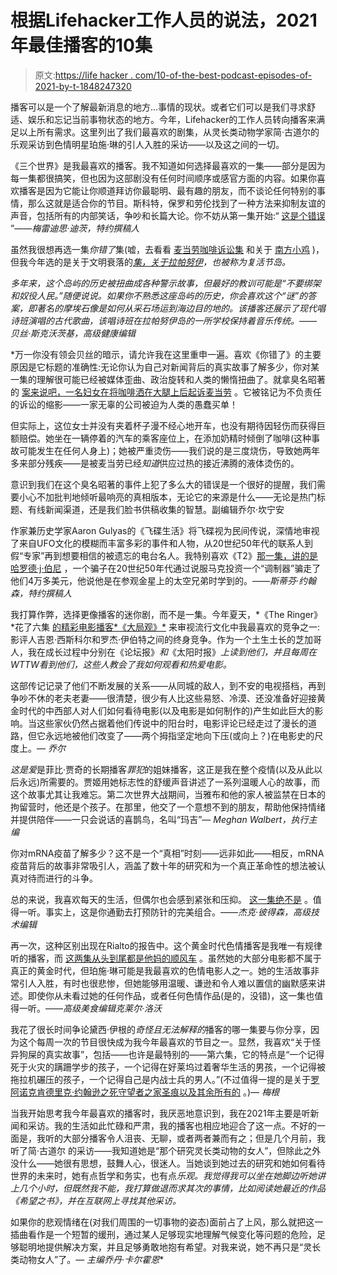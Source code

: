# 根据Lifehacker工作人员的说法，2021年最佳播客的10集

> 原文:[https://life hacker . com/10-of-the-best-podcast-episodes-of-2021-by-t-1848247320](https://lifehacker.com/10-of-the-best-podcast-episodes-of-2021-according-to-t-1848247320)

播客可以是一个了解最新消息的地方...事情的现状。或者它们可以是我们寻求舒适、娱乐和忘记当前事物状态的地方。今年，Lifehacker的工作人员转向播客来满足以上所有需求。这里列出了我们最喜欢的剧集，从灵长类动物学家简·古道尔的乐观采访到色情明星珀施·琳的引人入胜的采访——以及这之间的一切。

《三个世界》是我最喜欢的播客。我不知道如何选择最喜欢的一集——部分是因为每一集都很搞笑，但也因为这部剧没有任何时间顺序或感官方面的内容。如果你喜欢播客是因为它能让你顺道拜访你最聪明、最有趣的朋友，而不谈论任何特别的事情，那么这就是适合你的节目。斯科特，保罗和劳伦找到了一种方法来抑制友谊的声音，包括所有的内部笑话，争吵和长篇大论。你不妨从第一集开始:“ [这是个错误](https://podcasts.apple.com/is/podcast/1-this-was-a-mistake/id1437002676?i=1000421064709) ”——*梅雷迪思·迪茨，特约撰稿人*

虽然我很想再选一集*你错了*集(嘘，去看看 [麦当劳咖啡诉讼集](https://podcasts.apple.com/ca/podcast/the-mcdonalds-hot-coffee-case/id1380008439?i=1000535147574) 和关于 [南方小鸡](https://podcasts.apple.com/us/podcast/the-chicks-vs-the-iraq-war/id1380008439?i=1000519840611) )，但我今年选的是关于文明衰落的[*集，关于拉帕努伊*](https://fallofcivilizationspodcast.com/2019/07/26/episode-6-of-fall-of-civilizations-is-now-live/)*，也被称为复活节岛。*

*多年来，这个岛屿的历史被扭曲成各种警示故事，但最好的教训可能是“不要绑架和奴役人民。”随便说说。如果你不熟悉这座岛屿的历史，你会喜欢这个“谜”的答案，即著名的摩埃石像是如何从采石场运到海边目的地的。该播客还展示了现代唱诗班演唱的古代歌曲，该唱诗班在拉帕努伊岛的一所学校保持着音乐传统。——*贝丝·斯克沃茨基，高级健康编辑**

 *万一你没有领会贝丝的暗示，请允许我在这里重申一遍。喜欢《你错了》的主要原因是它标题的准确性:无论你认为自己对新闻背后的真实故事了解多少，你对某一集的理解很可能已经被媒体歪曲、政治旋转和人类的懒惰扭曲了。就拿臭名昭著的 [案来说吧，一名妇女在将咖啡洒在大腿上后起诉麦当劳](https://podcasts.apple.com/ca/podcast/the-mcdonalds-hot-coffee-case/id1380008439?i=1000535147574) 。它被铭记为不负责任的诉讼的缩影——一家无辜的公司被迫为人类的愚蠢买单！

但实际上，这位女士并没有夹着杯子漫不经心地开车，也没有期待因轻伤而获得巨额赔偿。她坐在一辆停着的汽车的乘客座位上，在添加奶精时倾倒了咖啡(这种事故可能发生在任何人身上)；她被严重烫伤——我们说的是三度烧伤，导致她两年多来部分残疾——是被麦当劳已经*知道*供应过热的接近沸腾的液体烫伤的。

意识到我们在这个臭名昭著的事件上犯了多么大的错误是一个很好的提醒，我们需要小心不加批判地倾听最响亮的真相版本，无论它的来源是什么——无论是热门标题、有线新闻渠道，还是我们脸书供稿收集的智慧。副编辑乔尔·坎宁安

作家兼历史学家Aaron Gulyas的《飞碟生活》将飞碟视为民间传说，深情地审视了来自UFO文化的模糊而丰富多彩的事件和人物，从20世纪50年代的联系人到假“专家”再到想要相信的被遗忘的电台名人。我特别喜欢《T2》[那一集，讲的是哈罗德·j·伯尼](https://saucerlife.com/2021/12/03/harold-j-berney/) ，一个骗子在20世纪50年代通过说服马克投资一个“调制器”骗走了他们4万多美元，他说他是在参观金星上的太空兄弟时学到的。——*斯蒂芬·约翰森，特约撰稿人*

我打算作弊，选择更像播客的迷你剧，而不是一集。今年夏天，*《The Ringer》*花了六集 [的精彩电影播客*《大局观》*](https://www.theringer.com/gene-and-roger-podcast) 来审视流行文化中我最喜欢的竞争之一:影评人吉恩·西斯科尔和罗杰·伊伯特之间的终身竞争。作为一个土生土长的芝加哥人，我在成长过程中分别在《论坛报》*和*《太阳时报》*上读到他们，并且每周在WTTW看到他们，这些人教会了我如何观看和热爱电影。*

这部传记记录了他们不断发展的关系——从同城的敌人，到不安的电视搭档，再到争吵不休的老夫老妻——很清楚，很少有人比这些易怒、冷漠、还没准备好迎接黄金时代的中西部人对人们如何看待电影(以及电影是如何制作的)产生如此巨大的影响。当这些家伙仍然占据着他们传说中的阳台时，电影评论已经走过了漫长的道路，但它永远地被他们改变了——两个拇指坚定地向下压(或向上？)在电影史的尺度上。— *乔尔*

*这是爱*是菲比·贾奇的长期播客*罪犯*的姐妹播客，这正是我在整个疫情(以及从此以后永远)所需要的。贾姬用她标志性的舒缓声音讲述了一系列温暖人心的故事，而这个故事尤其让我难忘。第二次世界大战期间，当雅布和他的家人被监禁在日本的拘留营时，他还是个孩子。在那里，他交了一个意想不到的朋友，帮助他保持情绪并提供陪伴——一只会说话的喜鹊鸟，名叫“玛吉”— *Meghan Walbert，执行主编*

你对mRNA疫苗了解多少？这不是一个“真相”时刻——远非如此——相反，mRNA疫苗背后的故事非常吸引人，涵盖了数十年的研究和为一个真正革命性的想法被认真对待而进行的斗争。

总的来说，我喜欢每天的生活，但偶尔也会感到紧张和压抑。 [这一集绝不是](https://podcasts.apple.com/us/podcast/the-daily/id1200361736?i=1000524932973) 。值得一听。事实上，这是你通勤去打预防针的完美组合。——*杰克·彼得森，高级技术编辑*

再一次，这种区别出现在Rialto的报告中。这个黄金时代色情播客是我唯一有规律听的播客，而 [这两集从头到尾都是他妈的顺风车](https://www.therialtoreport.com/2021/06/20/porsche-lynn/) 。虽然她的大部分电影都不属于真正的黄金时代，但珀施·琳可能是我最喜欢的色情电影人之一。她的生活故事非常引人入胜，有时也很悲惨，但她能够用温暖、谦逊和令人难以置信的幽默感来讲述。即使你从未看过她的任何作品，或者任何色情作品(是的，没错)，这一集也值得一听。——*高级美食编辑克莱尔·洛沃*

我花了很长时间争论黛西·伊根的*奇怪且无法解释的*播客的哪一集要与你分享，因为这个每周一次的节目很快成为我今年最喜欢的节目之一。显然，我喜欢“关于怪异狗屎的真实故事”，包括——也许是最特别的——第六集，它的特点是“一个记得死于火灾的蹒跚学步的孩子，一个记得在好莱坞过着奢华生活的男孩，一个记得被拖拉机碾压的孩子，一个记得自己是内战士兵的男人。”(不过值得一提的是关于[罗阿诺克](https://www.strangeandunexplainedpod.com/post/episode-9----roanoke-that-time-100-people-vanished-for-no-reason)[肯德里克·约翰逊之死](https://www.strangeandunexplainedpod.com/post/episode-17----the-death-of-kendrick-johnson)[守望者之家](https://www.strangeandunexplainedpod.com/post/episode-1-the-watcher-house)[圣痕](https://www.strangeandunexplainedpod.com/post/episode-25----stigmata-the-blessed-miracle-or-the-result-of-an-impressionable-mind)[以及其余所有的](https://www.strangeandunexplainedpod.com/episodes) 。)— *梅根*

当我开始思考我今年最喜欢的播客时，我厌恶地意识到，我在2021年主要是听新闻和采访。我的生活如此忙碌和严肃，我的播客也相应地迎合了这一点。不好的一面是，我听的大部分播客令人沮丧、无聊，或者两者兼而有之；但是几个月前，我听了简·古道尔 的采访——我知道她是“那个研究灵长类动物的女人”，但除此之外没什么——她很有思想，鼓舞人心，很迷人。当她谈到她过去的研究和她如何看待世界的未来时，她有点哲学和务实，也有点*乐观。我觉得我可以坐在她脚边听她讲上几个小时，但既然我不能，我打算做退而求其次的事情，比如阅读她最近的作品《希望之书》，并在互联网上寻找其他采访。*

如果你的悲观情绪在(对我们周围的一切事物的姿态)面前占了上风，那么就把这一插曲看作是一个短暂的缓刑，通过某人足够现实地理解气候变化等问题的危险，足够聪明地提供解决方案，并且足够勇敢地抱有希望。对我来说，她不再只是“灵长类动物女人”了。— *主编乔丹·卡尔霍恩**